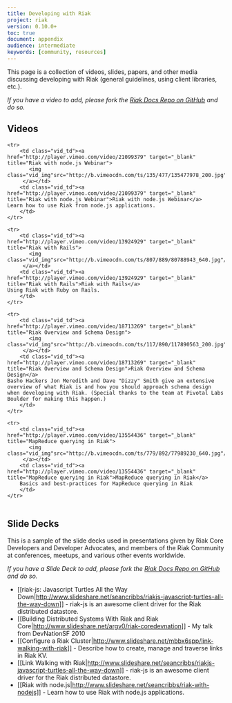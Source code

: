 ```yaml
---
title: Developing with Riak
project: riak
version: 0.10.0+
toc: true
document: appendix
audience: intermediate
keywords: [community, resources]
---
```


This page is a collection of videos, slides, papers, and other media discussing developing with Riak (general guidelines, using client libraries, etc.).

_If you have a video to add, please fork the [Riak Docs Repo on GitHub](https://github.com/basho/basho_docs) and do so._

## Videos

<table class="vid_table">

	<tr>
	    <td class="vid_td"><a href="http://player.vimeo.com/video/21099379" target="_blank" title="Riak with node.js Webinar">
		   <img class="vid_img"src="http://b.vimeocdn.com/ts/135/477/135477978_200.jpg"/>
		 </a></td>
	    <td class="vid_td"><a href="http://player.vimeo.com/video/21099379" target="_blank" title="Riak with node.js Webinar">Riak with node.js Webinar</a>
	Learn how to use Riak from node.js applications.
		</td>	    
	</tr>

	<tr>
	    <td class="vid_td"><a href="http://player.vimeo.com/video/13924929" target="_blank" title="Riak with Rails">
		   <img class="vid_img"src="http://b.vimeocdn.com/ts/807/889/80788943_640.jpg"/>
		 </a></td>
	    <td class="vid_td"><a href="http://player.vimeo.com/video/13924929" target="_blank" title="Riak with Rails">Riak with Rails</a>
	Using Riak with Ruby on Rails.
		</td>
	</tr>

	<tr>
	    <td class="vid_td"><a href="http://player.vimeo.com/video/18713269" target="_blank" title="Riak Overview and Schema Design">
		   <img class="vid_img"src="http://b.vimeocdn.com/ts/117/890/117890563_200.jpg"/>
		 </a></td>
	    <td class="vid_td"><a href="http://player.vimeo.com/video/18713269" target="_blank" title="Riak Overview and Schema Design">Riak Overview and Schema Design</a>
	Basho Hackers Jon Meredith and Dave "Dizzy" Smith give an extensive overview of what Riak is and how you should approach schema design when developing with Riak. (Special thanks to the team at Pivotal Labs Boulder for making this happen.) 
		</td>	    
	</tr>		

	<tr>
	    <td class="vid_td"><a href="http://player.vimeo.com/video/13554436" target="_blank" title="MapReduce querying in Riak">
		   <img class="vid_img"src="http://b.vimeocdn.com/ts/779/892/77989230_640.jpg"/>
		 </a></td>
	    <td class="vid_td"><a href="http://player.vimeo.com/video/13554436" target="_blank" title="MapReduce querying in Riak">MapReduce querying in Riak</a>
    	Basics and best-practices for MapReduce querying in Riak
		</td>
	</tr>		

</table>

## Slide Decks

This is a sample of the slide decks used in presentations given by Riak Core Developers and Developer Advocates, and members of the Riak Community at conferences, meetups, and various other events worldwide.

_If you have a Slide Deck to add, please fork the [Riak Docs Repo on GitHub](https://github.com/basho/basho_docs) and do so._

* [[riak-js: Javascript Turtles All the Way Down|http://www.slideshare.net/seancribbs/riakjs-javascript-turtles-all-the-way-down]] - riak-js is an awesome client driver for the Riak distributed datastore.
* [[Building Distributed Systems With Riak and Riak Core|http://www.slideshare.net/argv0/riak-coredevnation]] - My talk from DevNationSF 2010 
* [[Configure a Riak Cluster|http://www.slideshare.net/mbbx6spp/link-walking-with-riak]] - Describe how to create, manage and traverse links in Riak KV. 
* [[Link Walking with Riak|http://www.slideshare.net/seancribbs/riakjs-javascript-turtles-all-the-way-down]] - riak-js is an awesome client driver for the Riak distributed datastore.
* [[Riak with node.js|http://www.slideshare.net/seancribbs/riak-with-nodejs]] - Learn how to use Riak with node.js applications.
